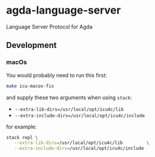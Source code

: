 # agda-language-server
Language Server Protocol for Agda

## Development

### macOs

You would probably need to run this first:

```bash
make icu-macos-fix
```

and supply these two arguments when using `stack`:

* `--extra-lib-dirs=/usr/local/opt/icu4c/lib`
* `--extra-include-dirs=/usr/local/opt/icu4c/include`

for example:

```bash
stack repl \
   --extra-lib-dirs=/usr/local/opt/icu4c/lib         \
   --extra-include-dirs=/usr/local/opt/icu4c/include
```
